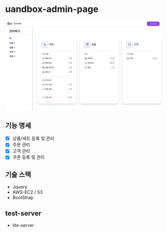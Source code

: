 # uandbox-admin-page




<img src="/imgs/Home.png"  width="600">


## 기능 명세

- [x] 상품/세트 등록 및 관리
- [x] 주문 관리
- [x] 고객 관리
- [x] 쿠폰 등록 및 관리

## 기술 스택

* Jquery
* AWS-EC2 / S3
* BootStrap


## test-server
* lite-server
